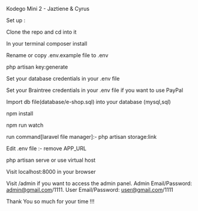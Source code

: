 Kodego Mini 2 - Jaztiene & Cyrus

Set up :

Clone the repo and cd into it

In your terminal composer install

Rename or copy .env.example file to .env

php artisan key:generate

Set your database credentials in your .env file

Set your Braintree credentials in your .env file if you want to use PayPal

Import db file(database/e-shop.sql) into your database (mysql,sql)

npm install

npm run watch

run command[laravel file manager]:- php artisan storage:link

Edit .env file :- remove APP_URL

php artisan serve or use virtual host

Visit localhost:8000 in your browser

Visit /admin if you want to access the admin panel. Admin Email/Password: admin@gmail.com/1111. User Email/Password: user@gmail.com/1111

Thank You so much for your time !!!
